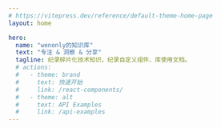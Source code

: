 ```yaml
---
# https://vitepress.dev/reference/default-theme-home-page
layout: home

hero:
  name: "wenonly的知识库"
  text: "专注 & 洞察 & 分享"
  tagline: 纪录碎片化技术知识，纪录自定义组件、库使用文档。
  # actions:
  #   - theme: brand
  #     text: 快速开始
  #     link: /react-components/
  #   - theme: alt
  #     text: API Examples
  #     link: /api-examples
---
```

